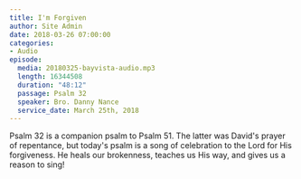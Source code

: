 ```yaml
---
title: I'm Forgiven
author: Site Admin
date: 2018-03-26 07:00:00
categories:
- Audio
episode:
  media: 20180325-bayvista-audio.mp3
  length: 16344508
  duration: "48:12"
  passage: Psalm 32
  speaker: Bro. Danny Nance
  service_date: March 25th, 2018
---
```

Psalm 32 is a companion psalm to Psalm 51. The latter was David's prayer of repentance, but today's psalm is a song of celebration to the Lord for His forgiveness. He heals our brokenness, teaches us His way, and gives us a reason to sing!